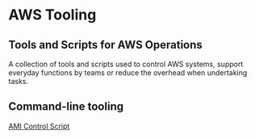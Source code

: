 # AWS Tooling

## Tools and Scripts for AWS Operations

A collection of tools and scripts used to control AWS systems, support everyday functions by teams or reduce the overhead when undertaking tasks.

## Command-line tooling

[AMI Control Script](./ami_control/README.md)

